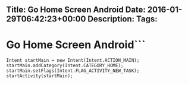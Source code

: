 Title: Go Home Screen Android
Date: 2016-01-29T06:42:23+00:00
Description: 
Tags: 
---
# Go Home Screen Android```
	Intent startMain = new Intent(Intent.ACTION_MAIN);
    startMain.addCategory(Intent.CATEGORY_HOME);
    startMain.setFlags(Intent.FLAG_ACTIVITY_NEW_TASK);
    startActivity(startMain);

```